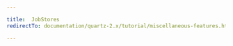 ```yaml
---

title:  JobStores
redirectTo: documentation/quartz-2.x/tutorial/miscellaneous-features.html

---
```

